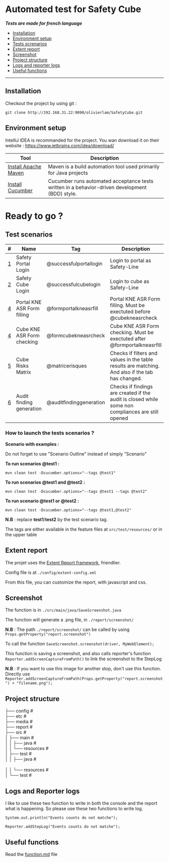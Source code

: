 # Automated test for Safety Cube

***Tests are made for french language***

 - [Installation](#installation)
 - [Environment setup](#environment-setup)
 - [Tests screnarios](#test-scenarios)
 - [Extent report](#extent-report)
 - [Screenshot](#screenshot)
 - [Project structure](#project-structure)
 - [Logs and reporter logs](#logs-and-reporter-logs)
 - [Useful functions](#useful-functions)
 
---

## Installation
Checkout the project by using git :

    git clone http://192.168.31.22:9090/olivierlam/SafetyCube.git

## Environment setup

IntelliJ IDEA is recommanded for the project. You wan download it on their website : https://www.jetbrains.com/idea/download/

| Tool | Description |
| -- | -- |
| [Install Apache Maven](http://192.168.31.22:9090/olivierlam/SafetyCube/blob/master/installmvn.md) | Maven is a build automation tool used primarily for Java projects |
| [Install Cucumber](https://www.jetbrains.com/help/idea/enabling-cucumber-support-in-project.html) | Cucumber runs automated acceptance tests written in a behavior-driven development (BDD) style. |

# Ready to go ?

## Test scenarios

| # | Name | Tag | Description |
| -- | -- | -- | -- |
| [1](http://192.168.31.22:9090/olivierlam/SafetyCube/issues/1) | Safety Portal Login | @successfulportallogin | Login to portal as Safety-Line |
| [2](http://192.168.31.22:9090/olivierlam/SafetyCube/issues/2) | Safety Cube Login | @successfulcubelogin | Login to cube as Safety-Line |
| [4](http://192.168.31.22:9090/olivierlam/SafetyCube/issues/7) | Portal KNE ASR Form filling | @formportalkneasrfill| Portal KNE ASR Form filling. Must be exectuted before @cubekneasrcheck|
| [4](http://192.168.31.22:9090/olivierlam/SafetyCube/issues/8) | Cube KNE ASR Form checking | @formcubekneasrcheck| Cube KNE ASR Form checking. Must be exectuted after @formportalkneasrfill|
| [5](http://192.168.31.22:9090/olivierlam/SafetyCube/issues/15) | Cube Risks Matrix | @matricerisques | Checks if filters and values in the table results are matching. And also if the tab has changed. |
| [6](http://192.168.31.22:9090/olivierlam/SafetyCube/issues/21) | Audit finding generation | @auditfindinggeneration | Checks if findings are created if the audit is closed while some non compliances are still opened |

### How to launch the tests scenarios ?

**Scenario with examples :**

Do not forget to use "Scenario Outline" instead of simply "Scenario"

**To run scenarios @test1 :**

`mvn clean test -Dcucumber.options="--tags @test1"`

**To run scenarios @test1 and @test2 :**

`mvn clean test -Dcucumber.options="--tags @test1 --tags @test2"`

**To run scenario @test1 or @test2 :**

`mvn clean test -Dcucumber.options="--tags @test1,@test2"`

**N.B** : replace **test1**/**test2** by the test scenario tag. 

The tags are either available in the feature files at ``src/test/resources/`` or in the upper table

## Extent report
The projet uses the [Extent Report framework](http://extentreports.com/), friendlier.

Config file is at `./config/extent-config.xml`

From this file, you can customize the report, with javascript and css.

## Screenshot
The function is in ``./src/main/java/SaveScreenshot.java``

The function will generate a .png file, in ``./report/screenshot/``

**N.B** : The path ``./report/screenshot/`` can be called by using `Props.getProperty("report.screenshot")` 

To call the function ``SaveScreenshot.screenshot(driver, MyWebElement);``

This function is saving a screenshot, and also calls reporter's function ``Reporter.addScreenCaptureFromPath()`` to link the screenshot to the StepLog

**N.B** : If you want to use this image for another stop, don't use this function. Directly use `Reporter.addScreenCaptureFromPath(Props.getProperty("report.screenshot") + "filename.png");`


## Project structure
├── config                  #<br>
├── etc                     #<br>
├── media                   #<br>
├── report                  #<br>
├── src                     #<br>
│   ├── main                #<br>
│   │   ├── java            #<br>
│   │   └── resources       #<br>
│   ├── test                #<br>
│   │   ├── java            #<br>       
│   │   └── resources       #<br>
│   └── test                #<br>


## Logs and Reporter logs

I like to use these two function to write in both the console and the report what is happening. So please use these two functions to write log.

``
System.out.println("Events counts do not matche");
``

``
Reporter.addStepLog("Events counts do not matche"); 
``


## Useful functions

Read the [function.md](function.md) file
